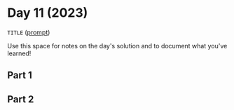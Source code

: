 # Day 11 (2023)

`TITLE` ([prompt](https://adventofcode.com/2023/day/11))

Use this space for notes on the day's solution and to document what you've learned!

## Part 1

## Part 2

